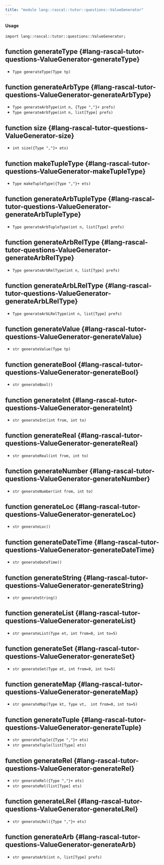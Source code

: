```yaml
---
title: "module lang::rascal::tutor::questions::ValueGenerator"
---
```


#### Usage

`import lang::rascal::tutor::questions::ValueGenerator;`

## function generateType {#lang-rascal-tutor-questions-ValueGenerator-generateType}

* ``Type generateType(Type tp)``

## function generateArbType {#lang-rascal-tutor-questions-ValueGenerator-generateArbType}

* ``Type generateArbType(int n, {Type ","}+ prefs)``
* ``Type generateArbType(int n, list[Type] prefs)``

## function size {#lang-rascal-tutor-questions-ValueGenerator-size}

* ``int size({Type ","}+ ets)``

## function makeTupleType {#lang-rascal-tutor-questions-ValueGenerator-makeTupleType}

* ``Type makeTupleType({Type ","}+ ets)``

## function generateArbTupleType {#lang-rascal-tutor-questions-ValueGenerator-generateArbTupleType}

* ``Type generateArbTupleType(int n, list[Type] prefs)``

## function generateArbRelType {#lang-rascal-tutor-questions-ValueGenerator-generateArbRelType}

* ``Type generateArbRelType(int n, list[Type] prefs)``

## function generateArbLRelType {#lang-rascal-tutor-questions-ValueGenerator-generateArbLRelType}

* ``Type generateArbLRelType(int n, list[Type] prefs)``

## function generateValue {#lang-rascal-tutor-questions-ValueGenerator-generateValue}

* ``str generateValue(Type tp)``

## function generateBool {#lang-rascal-tutor-questions-ValueGenerator-generateBool}

* ``str generateBool()``

## function generateInt {#lang-rascal-tutor-questions-ValueGenerator-generateInt}

* ``str generateInt(int from, int to)``

## function generateReal {#lang-rascal-tutor-questions-ValueGenerator-generateReal}

* ``str generateReal(int from, int to)``

## function generateNumber {#lang-rascal-tutor-questions-ValueGenerator-generateNumber}

* ``str generateNumber(int from, int to)``

## function generateLoc {#lang-rascal-tutor-questions-ValueGenerator-generateLoc}

* ``str generateLoc()``

## function generateDateTime {#lang-rascal-tutor-questions-ValueGenerator-generateDateTime}

* ``str generateDateTime()``

## function generateString {#lang-rascal-tutor-questions-ValueGenerator-generateString}

* ``str generateString()``

## function generateList {#lang-rascal-tutor-questions-ValueGenerator-generateList}

* ``str generateList(Type et, int from=0, int to=5)``

## function generateSet {#lang-rascal-tutor-questions-ValueGenerator-generateSet}

* ``str generateSet(Type et, int from=0, int to=5)``

## function generateMap {#lang-rascal-tutor-questions-ValueGenerator-generateMap}

* ``str generateMap(Type kt, Type vt,  int from=0, int to=5)``

## function generateTuple {#lang-rascal-tutor-questions-ValueGenerator-generateTuple}

* ``str generateTuple({Type ","}+ ets)``
* ``str generateTuple(list[Type] ets)``

## function generateRel {#lang-rascal-tutor-questions-ValueGenerator-generateRel}

* ``str generateRel({Type ","}+ ets)``
* ``str generateRel(list[Type] ets)``

## function generateLRel {#lang-rascal-tutor-questions-ValueGenerator-generateLRel}

* ``str generateLRel({Type ","}+ ets)``

## function generateArb {#lang-rascal-tutor-questions-ValueGenerator-generateArb}

* ``str generateArb(int n, list[Type] prefs)``

